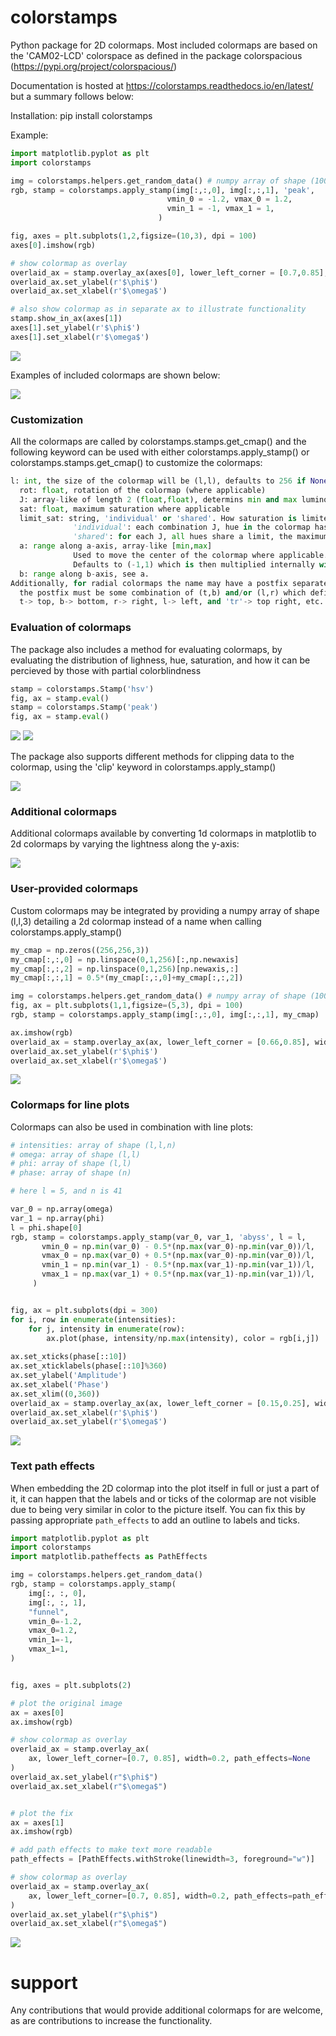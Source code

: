 # colorstamps

Python package for 2D colormaps. 
Most included colormaps are based on the 'CAM02-LCD' colorspace as defined in the package colorspacious (https://pypi.org/project/colorspacious/)

Documentation is hosted at https://colorstamps.readthedocs.io/en/latest/ but a summary follows below:


Installation:
pip install colorstamps

Example:
```python
import matplotlib.pyplot as plt
import colorstamps

img = colorstamps.helpers.get_random_data() # numpy array of shape (100,200,2) with 2d data to plot    
rgb, stamp = colorstamps.apply_stamp(img[:,:,0], img[:,:,1], 'peak',
                                   vmin_0 = -1.2, vmax_0 = 1.2,
                                   vmin_1 = -1, vmax_1 = 1,
                                 )

fig, axes = plt.subplots(1,2,figsize=(10,3), dpi = 100)    
axes[0].imshow(rgb)

# show colormap as overlay
overlaid_ax = stamp.overlay_ax(axes[0], lower_left_corner = [0.7,0.85], width = 0.2)
overlaid_ax.set_ylabel(r'$\phi$')
overlaid_ax.set_xlabel(r'$\omega$')

# also show colormap as in separate ax to illustrate functionality
stamp.show_in_ax(axes[1])
axes[1].set_ylabel(r'$\phi$')
axes[1].set_xlabel(r'$\omega$')
```


![](docs/source/images/example0.png?raw=true)

Examples of included colormaps are shown below:

![](docs/source/images/colormaps.png?raw=true)
### Customization
All the colormaps are called by colorstamps.stamps.get_cmap() and the following keyword can be used with either colorstamps.apply_stamp() or colorstamps.stamps.get_cmap() to customize the colormaps:
```python
l: int, the size of the colormap will be (l,l), defaults to 256 if None
  rot: float, rotation of the colormap (where applicable)
  J: array-like of length 2 (float,float), determins min and max luminocity where applicable
  sat: float, maximum saturation where applicable
  limit_sat: string, 'individual' or 'shared'. How saturation is limited for relevant colormaps when colors outside sRGB are required
              'individual': each combination J, hue in the colormap has an individual limit to saturation
              'shared': for each J, all hues share a limit, the maximum where all hues can be represented
  a: range along a-axis, array-like [min,max]
              Used to move the center of the colormap where applicable.
              Defaults to (-1,1) which is then multiplied internally with sat
  b: range along b-axis, see a.
Additionally, for radial colormaps the name may have a postfix separated by a space, i.e. 'cone tr'
  the postfix must be some combination of (t,b) and/or (l,r) which defines the quadrant/side of the colormap to include
  t-> top, b-> bottom, r-> right, l-> left, and 'tr'-> top right, etc.
```

### Evaluation of colormaps

The package also includes a method for evaluating colormaps, by evaluating the distribution of lighness, hue, saturation, 
and how it can be percieved by those with partial colorblindness
```python
stamp = colorstamps.Stamp('hsv')
fig, ax = stamp.eval()
stamp = colorstamps.Stamp('peak')
fig, ax = stamp.eval()
```
![](docs/source/images/eval_hsv.png?raw=true)
![](docs/source/images/eval_peak.png?raw=true)

The package also supports different methods for clipping data to the colormap, using the 'clip' keyword in colorstamps.apply_stamp()

![](docs/source/images/point_outside_colormap.png?raw=true)

### Additional colormaps

Additional colormaps available by converting 1d colormaps in matplotlib to 2d colormaps by varying the lightness along the y-axis:

![](docs/source/images/mpl_colormaps.png?raw=true)

### User-provided colormaps
Custom colormaps may be integrated by providing a numpy array of shape (l,l,3) detailing a 2d colormap instead of a name when calling  colorstamps.apply_stamp()
```python
my_cmap = np.zeros((256,256,3))
my_cmap[:,:,0] = np.linspace(0,1,256)[:,np.newaxis]
my_cmap[:,:,2] = np.linspace(0,1,256)[np.newaxis,:]
my_cmap[:,:,1] = 0.5*(my_cmap[:,:,0]+my_cmap[:,:,2])

img = colorstamps.helpers.get_random_data() # numpy array of shape (100,200,2) with 2d data to plot    
fig, ax = plt.subplots(1,1,figsize=(5,3), dpi = 100)    
rgb, stamp = colorstamps.apply_stamp(img[:,:,0], img[:,:,1], my_cmap)

ax.imshow(rgb)
overlaid_ax = stamp.overlay_ax(ax, lower_left_corner = [0.66,0.85], width = 0.2)
overlaid_ax.set_ylabel(r'$\phi$')
overlaid_ax.set_xlabel(r'$\omega$')
```
![](docs/source/images/custom_cmap.png?raw=true)

### Colormaps for line plots
Colormaps can also be used in combination with line plots:
```python
# intensities: array of shape (l,l,n)
# omega: array of shape (l,l)
# phi: array of shape (l,l)
# phase: array of shape (n)

# here l = 5, and n is 41

var_0 = np.array(omega)
var_1 = np.array(phi)
l = phi.shape[0]
rgb, stamp = colorstamps.apply_stamp(var_0, var_1, 'abyss', l = l,
	   vmin_0 = np.min(var_0) - 0.5*(np.max(var_0)-np.min(var_0))/l, 
	   vmax_0 = np.max(var_0) + 0.5*(np.max(var_0)-np.min(var_0))/l,
	   vmin_1 = np.min(var_1) - 0.5*(np.max(var_1)-np.min(var_1))/l, 
	   vmax_1 = np.max(var_1) + 0.5*(np.max(var_1)-np.min(var_1))/l,
	 )


fig, ax = plt.subplots(dpi = 300)
for i, row in enumerate(intensities):
    for j, intensity in enumerate(row):
	    ax.plot(phase, intensity/np.max(intensity), color = rgb[i,j])
	    
ax.set_xticks(phase[::10])
ax.set_xticklabels(phase[::10]%360)
ax.set_ylabel('Amplitude')
ax.set_xlabel('Phase')
ax.set_xlim((0,360))
overlaid_ax = stamp.overlay_ax(ax, lower_left_corner = [0.15,0.25], width = 0.2)
overlaid_ax.set_xlabel(r'$\phi$')
overlaid_ax.set_ylabel(r'$\omega$')
```
![](docs/source/images/line_plot.png?raw=true)


### Text path effects
When embedding the 2D colormap into the plot itself in full or just a part of it, it can happen that the labels and or ticks of the colormap are not visible due to being very similar in color to the picture itself. You can fix this by passing appropriate `path_effects` to add an outline to labels and ticks.

```python
import matplotlib.pyplot as plt
import colorstamps
import matplotlib.patheffects as PathEffects

img = colorstamps.helpers.get_random_data()
rgb, stamp = colorstamps.apply_stamp(
    img[:, :, 0],
    img[:, :, 1],
    "funnel",
    vmin_0=-1.2,
    vmax_0=1.2,
    vmin_1=-1,
    vmax_1=1,
)


fig, axes = plt.subplots(2)

# plot the original image
ax = axes[0]
ax.imshow(rgb)

# show colormap as overlay
overlaid_ax = stamp.overlay_ax(
    ax, lower_left_corner=[0.7, 0.85], width=0.2, path_effects=None
)
overlaid_ax.set_ylabel(r"$\phi$")
overlaid_ax.set_xlabel(r"$\omega$")


# plot the fix
ax = axes[1]
ax.imshow(rgb)

# add path effects to make text more readable
path_effects = [PathEffects.withStroke(linewidth=3, foreground="w")]

# show colormap as overlay
overlaid_ax = stamp.overlay_ax(
    ax, lower_left_corner=[0.7, 0.85], width=0.2, path_effects=path_effects
)
overlaid_ax.set_ylabel(r"$\phi$")
overlaid_ax.set_xlabel(r"$\omega$")
```

![](docs/source/images/path_effects_example.png?raw=true)


# support
Any contributions that would provide additional colormaps for are welcome, as are contributions to increase the functionality.
